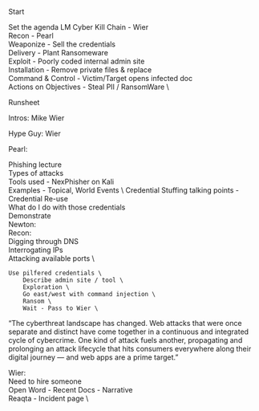 Start 

Set the agenda
    LM Cyber Kill Chain - Wier \
    Recon - Pearl \
    Weaponize - Sell the credentials \
    Delivery - Plant Ransomeware \
    Exploit - Poorly coded internal admin site \
    Installation - Remove private files & replace \
    Command & Control - Victim/Target opens infected doc \
    Actions on Objectives - Steal PII / RansomWare \

Runsheet 

Intros: Mike Wier 

Hype Guy: Wier 

Pearl:  

Phishing lecture \
        Types of attacks \
        Tools used - NexPhisher on Kali \
        Examples - Topical, World Events \ 
        Credential Stuffing talking points - Credential Re-use \
        What do I do with those credentials \
        Demonstrate \
Newton: \
    Recon: \
        Digging through DNS \
        Interrogating IPs \
        Attacking available ports \
    
    Use pilfered credentials \
        Describe admin site / tool \
        Exploration \
        Go east/west with command injection \
        Ransom \
        Wait - Pass to Wier \

“The cyberthreat landscape has changed. Web attacks that were once separate and distinct have come together in a continuous and integrated cycle of cybercrime. One kind of attack fuels another, propagating and prolonging an attack lifecycle that hits consumers everywhere along their digital journey — and web apps are a prime target.”

Wier: \
    Need to hire someone \
    Open Word - Recent Docs - Narrative \
    Reaqta - Incident page \








